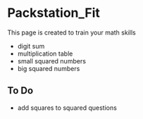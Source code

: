 # Packstation_Fit
This page is created to train your math skills
- digit sum
- multiplication table
- small squared numbers
- big squared numbers

## To Do
- add squares to squared questions
